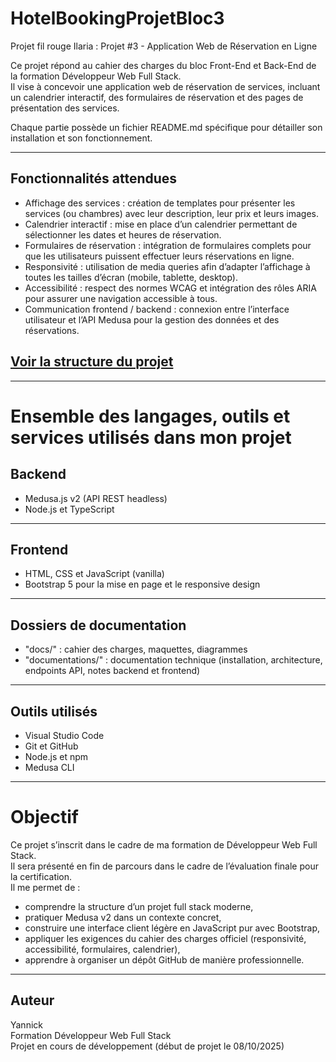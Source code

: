 # HotelBookingProjetBloc3
Projet fil rouge Ilaria : Projet #3 - Application Web de Réservation en Ligne

Ce projet répond au cahier des charges du bloc Front-End et Back-End de la formation Développeur Web Full Stack.  
Il vise à concevoir une application web de réservation de services, incluant un calendrier interactif, des formulaires de réservation et des pages de présentation des services.

Chaque partie possède un fichier README.md spécifique pour détailler son installation et son fonctionnement.

---

## Fonctionnalités attendues

- Affichage des services : création de templates pour présenter les services (ou chambres) avec leur description, leur prix et leurs images.  
- Calendrier interactif : mise en place d’un calendrier permettant de sélectionner les dates et heures de réservation.  
- Formulaires de réservation : intégration de formulaires complets pour que les utilisateurs puissent effectuer leurs réservations en ligne.  
- Responsivité : utilisation de media queries afin d’adapter l’affichage à toutes les tailles d’écran (mobile, tablette, desktop).  
- Accessibilité : respect des normes WCAG et intégration des rôles ARIA pour assurer une navigation accessible à tous.  
- Communication frontend / backend : connexion entre l’interface utilisateur et l’API Medusa pour la gestion des données et des réservations.

## [Voir la structure du projet](documentations/architecture.md?plain=1)

---

# Ensemble des langages, outils et services utilisés dans mon projet

## Backend
- Medusa.js v2 (API REST headless)
- Node.js et TypeScript

---

## Frontend
- HTML, CSS et JavaScript (vanilla)
- Bootstrap 5 pour la mise en page et le responsive design

---

## Dossiers de documentation

- "docs/" : cahier des charges, maquettes, diagrammes  
- "documentations/" : documentation technique (installation, architecture, endpoints API, notes backend et frontend)

---

## Outils utilisés

- Visual Studio Code  
- Git et GitHub  
- Node.js et npm  
- Medusa CLI  

---

# Objectif

Ce projet s’inscrit dans le cadre de ma formation de Développeur Web Full Stack.  
Il sera présenté en fin de parcours dans le cadre de l’évaluation finale pour la certification.  
Il me permet de :
- comprendre la structure d’un projet full stack moderne,  
- pratiquer Medusa v2 dans un contexte concret,  
- construire une interface client légère en JavaScript pur avec Bootstrap,  
- appliquer les exigences du cahier des charges officiel (responsivité, accessibilité, formulaires, calendrier),  
- apprendre à organiser un dépôt GitHub de manière professionnelle.

---

## Auteur

Yannick  
Formation Développeur Web Full Stack  
Projet en cours de développement (début de projet le 08/10/2025)
